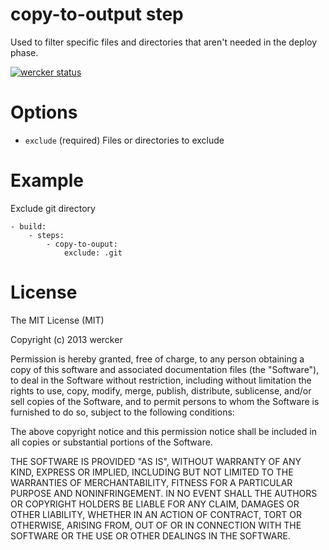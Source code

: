 # copy-to-output step

Used to filter specific files and directories that aren't needed in the deploy phase.

[![wercker status](https://app.wercker.com/status/8eee3829aac61e400ace6a884ca6dfcb/m "wercker status")](https://app.wercker.com/project/bykey/8eee3829aac61e400ace6a884ca6dfcb)

# Options

* `exclude` (required) Files or directories to exclude



# Example

Exclude git directory

```
- build:
    - steps:
        - copy-to-ouput:
            exclude: .git
```


# License

The MIT License (MIT)

Copyright (c) 2013 wercker

Permission is hereby granted, free of charge, to any person obtaining a copy of
this software and associated documentation files (the "Software"), to deal in
the Software without restriction, including without limitation the rights to
use, copy, modify, merge, publish, distribute, sublicense, and/or sell copies of
the Software, and to permit persons to whom the Software is furnished to do so,
subject to the following conditions:

The above copyright notice and this permission notice shall be included in all
copies or substantial portions of the Software.

THE SOFTWARE IS PROVIDED "AS IS", WITHOUT WARRANTY OF ANY KIND, EXPRESS OR
IMPLIED, INCLUDING BUT NOT LIMITED TO THE WARRANTIES OF MERCHANTABILITY, FITNESS
FOR A PARTICULAR PURPOSE AND NONINFRINGEMENT. IN NO EVENT SHALL THE AUTHORS OR
COPYRIGHT HOLDERS BE LIABLE FOR ANY CLAIM, DAMAGES OR OTHER LIABILITY, WHETHER
IN AN ACTION OF CONTRACT, TORT OR OTHERWISE, ARISING FROM, OUT OF OR IN
CONNECTION WITH THE SOFTWARE OR THE USE OR OTHER DEALINGS IN THE SOFTWARE.
